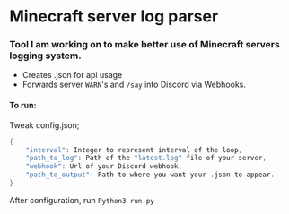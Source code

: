 # Minecraft server log parser

### Tool I am working on to make better use of Minecraft servers logging system.
  - Creates .json for api usage
  - Forwards server `WARN`'s and `/say` into Discord via Webhooks.

#### To run:
Tweak config.json;
```c
{
    "interval": Integer to represent interval of the loop,
    "path_to_log": Path of the "latest.log" file of your server,
    "webhook": Url of your Discord webhook,
    "path_to_output": Path to where you want your .json to appear.
}
```
After configuration, run `Python3 run.py`

